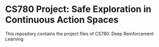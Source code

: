 # CS780 Project: Safe Exploration in Continuous Action Spaces
This repository contains the project files of CS780: Deep Reinforcement Learning
